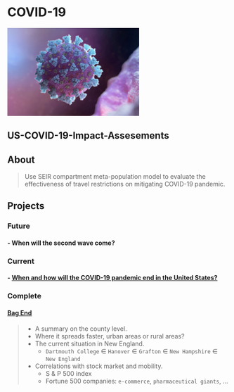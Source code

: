 # COVID-19

<p align="left">
<img src="./images/covid-19.jpg" alt="" width="300">
</p>

## US-COVID-19-Impact-Assesements

## About

> Use SEIR compartment meta-population model to evaluate the effectiveness of travel restrictions on mitigating COVID-19 pandemic.

## Projects

### Future

#### - When will the second wave come?

### Current

#### - [When and how will the COVID-19 pandemic end in the United States?](https://fudab.github.io/covid-19/us)

### Complete

#### [Bag End](https://fudab.github.io/covid-19/bag_end_us)

> * A summary on the county level.
> * Where it spreads faster, urban areas or rural areas? 
> * The current situation in New England.
>   * `Dartmouth College` $\in$ `Hanover` $\in$ `Grafton` $\in$ `New Hampshire` $\in$ `New England`
> * Correlations with stock market and mobility.
>   * S & P 500 index
>   * Fortune 500 companies: `e-commerce`, `pharmaceutical giants`, ...





